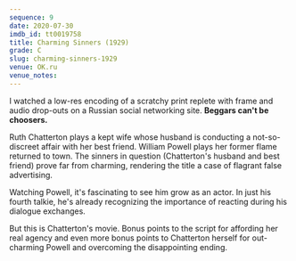 ```yaml
---
sequence: 9
date: 2020-07-30
imdb_id: tt0019758
title: Charming Sinners (1929)
grade: C
slug: charming-sinners-1929
venue: OK.ru
venue_notes:
---
```


I watched a low-res encoding of a scratchy print replete with frame and audio drop-outs on a Russian social networking site. **Beggars can't be choosers.**

Ruth Chatterton plays a kept wife whose husband is conducting a not-so-discreet affair with her best friend. William Powell plays her former flame returned to town. The sinners in question (Chatterton's husband and best friend) prove far from charming, rendering the title a case of flagrant false advertising.

<!-- end -->

Watching Powell, it's fascinating to see him grow as an actor. In just his fourth talkie, he's already recognizing the importance of reacting during his dialogue exchanges.

But this is Chatterton's movie. Bonus points to the script for affording her real agency and even more bonus points to Chatterton herself for out-charming Powell and overcoming the disappointing ending.
